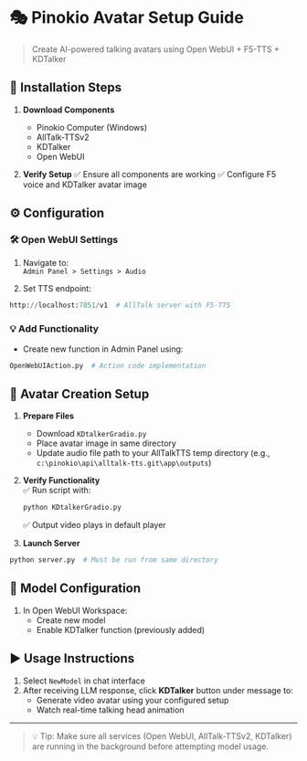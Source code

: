 
# 🎭 Pinokio Avatar Setup Guide
> Create AI-powered talking avatars using Open WebUI + F5-TTS + KDTalker

## 🔧 Installation Steps

1. **Download Components**  
   - Pinokio Computer (Windows)
   - AllTalk-TTSv2
   - KDTalker
   - Open WebUI

2. **Verify Setup**
   ✅ Ensure all components are working
   ✅ Configure F5 voice and KDTalker avatar image
   
## ⚙️ Configuration

### 🛠 Open WebUI Settings
1. Navigate to:  
   `Admin Panel > Settings > Audio`
   
2. Set TTS endpoint:
```python
http://localhost:7851/v1  # AllTalk server with F5-TTS
```

### 💡 Add Functionality
- Create new function in Admin Panel using:
```python
OpenWebUIAction.py  # Action code implementation
```

## 🎨 Avatar Creation Setup

1. **Prepare Files**
   - Download `KDtalkerGradio.py`
   - Place avatar image in same directory
   - Update audio file path to your AllTalkTTS temp directory (e.g., `c:\pinokio\api\alltalk-tts.git\app\outputs`)

2. **Verify Functionality**  
   ✅ Run script with:  
   ```bash
   python KDtalkerGradio.py
   ```
   ✅ Output video plays in default player

3. **Launch Server**
```bash
python server.py  # Must be run from same directory
```

## 🧪 Model Configuration

1. In Open WebUI Workspace:
   - Create new model
   - Enable KDTalker function (previously added)

## ▶️ Usage Instructions

1. Select `NewModel` in chat interface
2. After receiving LLM response, click **KDTalker** button under message to:
   - Generate video avatar using your configured setup
   - Watch real-time talking head animation

---

> 💡 Tip: Make sure all services (Open WebUI, AllTalk-TTSv2, KDTalker) are running in the background before attempting model usage.
